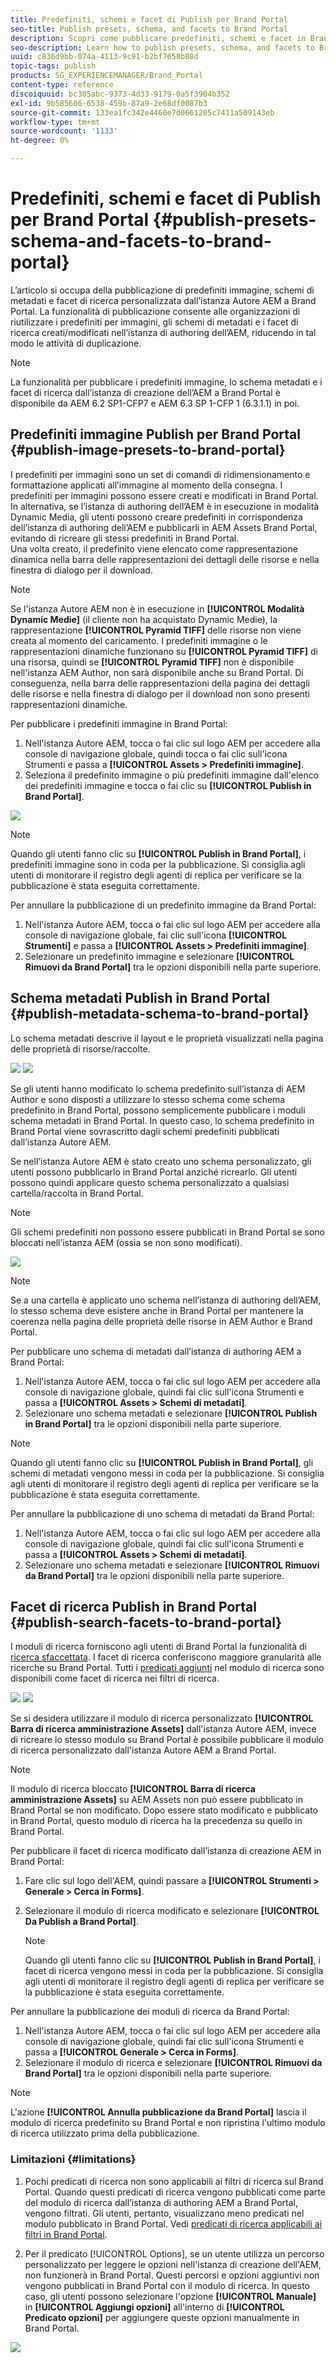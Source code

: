 ```yaml
---
title: Predefiniti, schemi e facet di Publish per Brand Portal
seo-title: Publish presets, schema, and facets to Brand Portal
description: Scopri come pubblicare predefiniti, schemi e facet in Brand Portal.
seo-description: Learn how to publish presets, schema, and facets to Brand Portal.
uuid: c836d9bb-074a-4113-9c91-b2bf7658b88d
topic-tags: publish
products: SG_EXPERIENCEMANAGER/Brand_Portal
content-type: reference
discoiquuid: bc305abc-9373-4d33-9179-0a5f3904b352
exl-id: 9b585606-6538-459b-87a9-2e68df0087b3
source-git-commit: 133ea1fc342e4460e7d0661205c7411a509143eb
workflow-type: tm+mt
source-wordcount: '1133'
ht-degree: 0%

---
```


# Predefiniti, schemi e facet di Publish per Brand Portal {#publish-presets-schema-and-facets-to-brand-portal}

L’articolo si occupa della pubblicazione di predefiniti immagine, schemi di metadati e facet di ricerca personalizzata dall’istanza Autore AEM a Brand Portal. La funzionalità di pubblicazione consente alle organizzazioni di riutilizzare i predefiniti per immagini, gli schemi di metadati e i facet di ricerca creati/modificati nell’istanza di authoring dell’AEM, riducendo in tal modo le attività di duplicazione.

>[!NOTE]
>
>La funzionalità per pubblicare i predefiniti immagine, lo schema metadati e i facet di ricerca dall’istanza di creazione dell’AEM a Brand Portal è disponibile da AEM 6.2 SP1-CFP7 e AEM 6.3 SP 1-CFP 1 (6.3.1.1) in poi.

## Predefiniti immagine Publish per Brand Portal {#publish-image-presets-to-brand-portal}

I predefiniti per immagini sono un set di comandi di ridimensionamento e formattazione applicati all’immagine al momento della consegna. I predefiniti per immagini possono essere creati e modificati in Brand Portal. In alternativa, se l’istanza di authoring dell’AEM è in esecuzione in modalità Dynamic Media, gli utenti possono creare predefiniti in corrispondenza dell’istanza di authoring dell’AEM e pubblicarli in AEM Assets Brand Portal, evitando di ricreare gli stessi predefiniti in Brand Portal.\
Una volta creato, il predefinito viene elencato come rappresentazione dinamica nella barra delle rappresentazioni dei dettagli delle risorse e nella finestra di dialogo per il download.

>[!NOTE]
>
>Se l&#39;istanza Autore AEM non è in esecuzione in **[!UICONTROL Modalità Dynamic Medie]** (il cliente non ha acquistato Dynamic Medie), la rappresentazione **[!UICONTROL Pyramid TIFF]** delle risorse non viene creata al momento del caricamento. I predefiniti immagine o le rappresentazioni dinamiche funzionano su **[!UICONTROL Pyramid TIFF]** di una risorsa, quindi se **[!UICONTROL Pyramid TIFF]** non è disponibile nell&#39;istanza AEM Author, non sarà disponibile anche su Brand Portal. Di conseguenza, nella barra delle rappresentazioni della pagina dei dettagli delle risorse e nella finestra di dialogo per il download non sono presenti rappresentazioni dinamiche.

Per pubblicare i predefiniti immagine in Brand Portal:

1. Nell&#39;istanza Autore AEM, tocca o fai clic sul logo AEM per accedere alla console di navigazione globale, quindi tocca o fai clic sull&#39;icona Strumenti e passa a **[!UICONTROL Assets > Predefiniti immagine]**.
1. Seleziona il predefinito immagine o più predefiniti immagine dall&#39;elenco dei predefiniti immagine e tocca o fai clic su **[!UICONTROL Publish in Brand Portal]**.

![](assets/publishpreset.png)

>[!NOTE]
>
>Quando gli utenti fanno clic su **[!UICONTROL Publish in Brand Portal]**, i predefiniti immagine sono in coda per la pubblicazione. Si consiglia agli utenti di monitorare il registro degli agenti di replica per verificare se la pubblicazione è stata eseguita correttamente.

Per annullare la pubblicazione di un predefinito immagine da Brand Portal:

1. Nell&#39;istanza Autore AEM, tocca o fai clic sul logo AEM per accedere alla console di navigazione globale, fai clic sull&#39;icona **[!UICONTROL Strumenti]** e passa a **[!UICONTROL Assets > Predefiniti immagine]**.
1. Selezionare un predefinito immagine e selezionare **[!UICONTROL Rimuovi da Brand Portal]** tra le opzioni disponibili nella parte superiore.

## Schema metadati Publish in Brand Portal  {#publish-metadata-schema-to-brand-portal}

Lo schema metadati descrive il layout e le proprietà visualizzati nella pagina delle proprietà di risorse/raccolte.

![](assets/metadata-schema-editor.png) ![](assets/asset-properties-1.png)

Se gli utenti hanno modificato lo schema predefinito sull’istanza di AEM Author e sono disposti a utilizzare lo stesso schema come schema predefinito in Brand Portal, possono semplicemente pubblicare i moduli schema metadati in Brand Portal. In questo caso, lo schema predefinito in Brand Portal viene sovrascritto dagli schemi predefiniti pubblicati dall’istanza Autore AEM.

Se nell’istanza Autore AEM è stato creato uno schema personalizzato, gli utenti possono pubblicarlo in Brand Portal anziché ricrearlo. Gli utenti possono quindi applicare questo schema personalizzato a qualsiasi cartella/raccolta in Brand Portal.

>[!NOTE]
>
>Gli schemi predefiniti non possono essere pubblicati in Brand Portal se sono bloccati nell’istanza AEM (ossia se non sono modificati).

![](assets/default-schema-form.png)

>[!NOTE]
>
>Se a una cartella è applicato uno schema nell’istanza di authoring dell’AEM, lo stesso schema deve esistere anche in Brand Portal per mantenere la coerenza nella pagina delle proprietà delle risorse in AEM Author e Brand Portal.

Per pubblicare uno schema di metadati dall’istanza di authoring AEM a Brand Portal:

1. Nell&#39;istanza Autore AEM, tocca o fai clic sul logo AEM per accedere alla console di navigazione globale, quindi fai clic sull&#39;icona Strumenti e passa a **[!UICONTROL Assets > Schemi di metadati]**.
1. Selezionare uno schema metadati e selezionare **[!UICONTROL Publish in Brand Portal]** tra le opzioni disponibili nella parte superiore.

>[!NOTE]
>
>Quando gli utenti fanno clic su **[!UICONTROL Publish in Brand Portal]**, gli schemi di metadati vengono messi in coda per la pubblicazione. Si consiglia agli utenti di monitorare il registro degli agenti di replica per verificare se la pubblicazione è stata eseguita correttamente.

Per annullare la pubblicazione di uno schema di metadati da Brand Portal:

1. Nell&#39;istanza Autore AEM, tocca o fai clic sul logo AEM per accedere alla console di navigazione globale, quindi fai clic sull&#39;icona Strumenti e passa a **[!UICONTROL Assets > Schemi di metadati]**.
1. Selezionare uno schema metadati e selezionare **[!UICONTROL Rimuovi da Brand Portal]** tra le opzioni disponibili nella parte superiore.

## Facet di ricerca Publish in Brand Portal {#publish-search-facets-to-brand-portal}

I moduli di ricerca forniscono agli utenti di Brand Portal la funzionalità di [ricerca sfaccettata](../using/brand-portal-search-facets.md). I facet di ricerca conferiscono maggiore granularità alle ricerche su Brand Portal. Tutti i [predicati aggiunti](https://experienceleague.adobe.com/docs/experience-manager-65/assets/administer/search-facets.html) nel modulo di ricerca sono disponibili come facet di ricerca nei filtri di ricerca.

![](assets/property-predicate-removed.png)
![](assets/search-form.png)

Se si desidera utilizzare il modulo di ricerca personalizzato **[!UICONTROL Barra di ricerca amministrazione Assets]** dall&#39;istanza Autore AEM, invece di ricreare lo stesso modulo su Brand Portal è possibile pubblicare il modulo di ricerca personalizzato dall&#39;istanza Autore AEM a Brand Portal.

>[!NOTE]
>
>Il modulo di ricerca bloccato **[!UICONTROL Barra di ricerca amministrazione Assets]** su AEM Assets non può essere pubblicato in Brand Portal se non modificato. Dopo essere stato modificato e pubblicato in Brand Portal, questo modulo di ricerca ha la precedenza su quello in Brand Portal.

Per pubblicare il facet di ricerca modificato dall’istanza di creazione AEM in Brand Portal:

1. Fare clic sul logo dell&#39;AEM, quindi passare a **[!UICONTROL Strumenti > Generale > Cerca in Forms]**.
1. Selezionare il modulo di ricerca modificato e selezionare **[!UICONTROL Da Publish a Brand Portal]**.

   >[!NOTE]
   >
   >Quando gli utenti fanno clic su **[!UICONTROL Publish in Brand Portal]**, i facet di ricerca vengono messi in coda per la pubblicazione. Si consiglia agli utenti di monitorare il registro degli agenti di replica per verificare se la pubblicazione è stata eseguita correttamente.

Per annullare la pubblicazione dei moduli di ricerca da Brand Portal:

1. Nell&#39;istanza Autore AEM, tocca o fai clic sul logo AEM per accedere alla console di navigazione globale, quindi fai clic sull&#39;icona Strumenti e passa a **[!UICONTROL Generale > Cerca in Forms]**.
1. Selezionare il modulo di ricerca e selezionare **[!UICONTROL Rimuovi da Brand Portal]** tra le opzioni disponibili nella parte superiore.

>[!NOTE]
>
>L&#39;azione **[!UICONTROL Annulla pubblicazione da Brand Portal]** lascia il modulo di ricerca predefinito su Brand Portal e non ripristina l&#39;ultimo modulo di ricerca utilizzato prima della pubblicazione.

### Limitazioni {#limitations}

1. Pochi predicati di ricerca non sono applicabili ai filtri di ricerca sul Brand Portal. Quando questi predicati di ricerca vengono pubblicati come parte del modulo di ricerca dall’istanza di authoring AEM a Brand Portal, vengono filtrati. Gli utenti, pertanto, visualizzano meno predicati nel modulo pubblicato in Brand Portal. Vedi [predicati di ricerca applicabili ai filtri in Brand Portal](../using/brand-portal-search-facets.md#list-of-search-predicates).

1. Per il predicato [!UICONTROL Options], se un utente utilizza un percorso personalizzato per leggere le opzioni nell&#39;istanza di creazione dell&#39;AEM, non funzionerà in Brand Portal. Questi percorsi e opzioni aggiuntivi non vengono pubblicati in Brand Portal con il modulo di ricerca. In questo caso, gli utenti possono selezionare l&#39;opzione **[!UICONTROL Manuale]** in **[!UICONTROL Aggiungi opzioni]** all&#39;interno di **[!UICONTROL Predicato opzioni]** per aggiungere queste opzioni manualmente in Brand Portal.

![](assets/options-predicate-manual.png)
